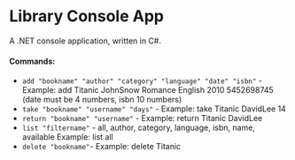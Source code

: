 # Library Console App

A .NET console application, written in C#.

#### Commands:

 - `add "bookname" "author" "category" "language" "date" "isbn"` - Example: add Titanic JohnSnow Romance English 2010 5452698745 (date must be 4 numbers, isbn 10 numbers)
 - `take "bookname" "username" "days"` - Example: take Titanic DavidLee 14
 - `return "bookname" "username"` - Example: return Titanic DavidLee
 - `list "filtername"` - all, author, category, language, isbn, name, available Example: list all
 - `delete "bookname"`- Example: delete Titanic
